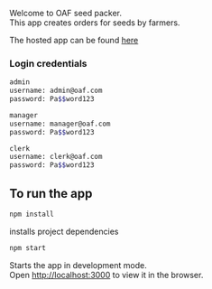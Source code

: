 Welcome to OAF seed packer. <br />
This app creates orders for seeds by farmers.

The hosted app can be found [here](https://oaf-seed-packager-front.herokuapp.com/)

### Login credentials

```bash
admin
username: admin@oaf.com
password: Pa$$word123

manager
username: manager@oaf.com
password: Pa$$word123

clerk
username: clerk@oaf.com  
password: Pa$$word123

```

## To run the app

```bash
npm install

```
installs project dependencies


```bash
npm start

```

Starts the app in development mode. <br />
Open [http://localhost:3000](http://localhost:3000) to view it in the browser.


